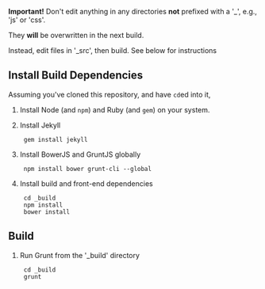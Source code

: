 **Important!** Don't edit anything in any directories **not** prefixed with a
'_', e.g., 'js' or 'css'.

They **will** be overwritten in the next build.

Instead, edit files in '_src', then build. See below for instructions


Install Build Dependencies
--------------------------

Assuming you've cloned this repository, and have `cd`ed into it,

1. Install Node (and `npm`) and Ruby (and `gem`) on your system.

1. Install Jekyll

        gem install jekyll


1. Install BowerJS and GruntJS globally

        npm install bower grunt-cli --global


1. Install build and front-end dependencies

        cd _build
        npm install
        bower install


Build
-----

1. Run Grunt from the '_build' directory

        cd _build
        grunt
